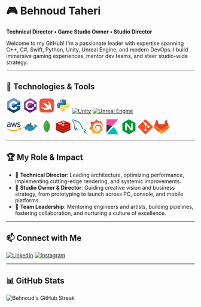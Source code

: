 # 🎮 Behnoud Taheri
**Technical Director • Game Studio Owner • Studio Director**

Welcome to my GitHub! I'm a passionate leader with expertise spanning C++, C#, Swift, Python, Unity, Unreal Engine, and modern DevOps. I build immersive gaming experiences, mentor dev teams, and steer studio-wide strategy.

---

## 🚀 Technologies & Tools
<p align="left">
  <a href="https://isocpp.org/" target="_blank"><img src="https://raw.githubusercontent.com/devicons/devicon/master/icons/cplusplus/cplusplus-original.svg" width="40" height="40" alt="C++"/></a>
  <a href="https://docs.microsoft.com/dotnet/csharp/" target="_blank"><img src="https://raw.githubusercontent.com/devicons/devicon/master/icons/csharp/csharp-original.svg" width="40" height="40" alt="C#"/></a>
  <a href="https://swift.org/" target="_blank"><img src="https://raw.githubusercontent.com/devicons/devicon/master/icons/swift/swift-original.svg" width="40" height="40" alt="Swift"/></a>
  <a href="https://www.python.org/" target="_blank"><img src="https://raw.githubusercontent.com/devicons/devicon/master/icons/python/python-original.svg" width="40" height="40" alt="Python"/></a>
  <a href="https://unity.com/" target="_blank"><img src="https://cdn.worldvectorlogo.com/logos/unity-69.svg" width="40" height="40" alt="Unity"/></a>
  <a href="https://www.unrealengine.com/" target="_blank"><img src="https://cdn.worldvectorlogo.com/logos/unreal-engine-1.svg" width="40" height="40" alt="Unreal Engine"/></a>

  <br/>

  <a href="https://aws.amazon.com/" target="_blank"><img src="https://raw.githubusercontent.com/devicons/devicon/master/icons/amazonwebservices/amazonwebservices-original-wordmark.svg" width="40" height="40" alt="AWS"/></a>
  <a href="https://www.docker.com/" target="_blank"><img src="https://raw.githubusercontent.com/devicons/devicon/master/icons/docker/docker-original.svg" width="40" height="40" alt="Docker"/></a>
  <a href="https://www.mongodb.com/" target="_blank"><img src="https://raw.githubusercontent.com/devicons/devicon/master/icons/mongodb/mongodb-original.svg" width="40" height="40" alt="MongoDB"/></a>
  <a href="https://www.redis.io/" target="_blank"><img src="https://raw.githubusercontent.com/devicons/devicon/master/icons/redis/redis-original.svg" width="40" height="40" alt="Redis"/></a>
  <a href="https://www.mysql.com/" target="_blank"><img src="https://raw.githubusercontent.com/devicons/devicon/master/icons/mysql/mysql-original.svg" width="40" height="40" alt="MySQL"/></a>
  <a href="https://grafana.com/" target="_blank"><img src="https://raw.githubusercontent.com/devicons/devicon/master/icons/grafana/grafana-original.svg" width="40" height="40" alt="Grafana"/></a>
  <a href="https://kibana.org/" target="_blank"><img src="https://raw.githubusercontent.com/devicons/devicon/master/icons/kibana/kibana-original.svg" width="40" height="40" alt="Kibana"/></a>
  <a href="https://www.nginx.com/" target="_blank"><img src="https://raw.githubusercontent.com/devicons/devicon/master/icons/nginx/nginx-original.svg" width="40" height="40" alt="Nginx"/></a>
  <a href="https://git-scm.com/" target="_blank"><img src="https://raw.githubusercontent.com/devicons/devicon/master/icons/git/git-original.svg" width="40" height="40" alt="Git"/></a>
  <a href="https://gitlab.com/" target="_blank"><img src="https://raw.githubusercontent.com/devicons/devicon/master/icons/gitlab/gitlab-original.svg" width="40" height="40" alt="GitLab"/></a>
</p>

---

## 🏆 My Role & Impact
- 🎯 **Technical Director**: Leading architecture, optimizing performance, implementing cutting-edge rendering, and systemic improvements.
- 🏢 **Studio Owner & Director**: Guiding creative vision and business strategy, from prototyping to launch across PC, console, and mobile platforms.
- 🤝 **Team Leadership**: Mentoring engineers and artists, building pipelines, fostering collaboration, and nurturing a culture of excellence.

---

## 📫 Connect with Me
[![LinkedIn](https://img.shields.io/badge/LinkedIn-%230077B5?style=for-the-badge&logo=linkedin&logoColor=white)](https://linkedin.com/in/behnoudtaheri)
[![Instagram](https://img.shields.io/badge/Instagram-E1306C?style=for-the-badge&logo=instagram&logoColor=white)](https://instagram.com/behnoudt)

---

## 📊 GitHub Stats
<p align="left">
  <img src="https://github-readme-streak-stats.herokuapp.com?user=Behnoud&theme=vue-dark&hide_border=true" alt="Behnoud's GitHub Streak" />
</p>


